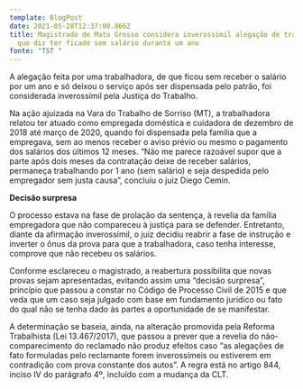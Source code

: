 ```yaml
---
template: BlogPost
date: 2021-05-28T12:37:00.866Z
title: Magistrado de Mato Grosso considera inverossímil alegação de trabalhadora
  que diz ter ficado sem salário durante um ano
fonte: "TST "
---
```

A alegação feita por uma trabalhadora, de que ficou sem receber o salário por um ano e só deixou o serviço após ser dispensada pelo patrão, foi considerada inverossímil pela Justiça do Trabalho.

Na ação ajuizada na Vara do Trabalho de Sorriso (MT), a trabalhadora relatou ter atuado como empregada doméstica e cuidadora de dezembro de 2018 até março de 2020, quando foi dispensada pela família que a empregava, sem ao menos receber o aviso prévio ou mesmo o pagamento dos salários dos últimos 12 meses. “Não me parece razoável supor que a parte após dois meses da contratação deixe de receber salários, permaneça trabalhando por 1 ano (sem salário) e seja despedida pelo empregador sem justa causa”, concluiu o juiz Diego Cemin.

**Decisão surpresa**

O processo estava na fase de prolação da sentença, à revelia da família empregadora que não compareceu à justiça para se defender. Entretanto, diante da afirmação inverossímil, o juiz decidiu reabrir a fase de instrução e inverter o ônus da prova para que a trabalhadora, caso tenha interesse, comprove que não recebeu os salários.

Conforme esclareceu o magistrado, a reabertura possibilita que novas provas sejam apresentadas, evitando assim uma “decisão surpresa”, princípio que passou a constar no Código de Processo Civil de 2015 e que veda que um caso seja julgado com base em fundamento jurídico ou fato do qual não se tenha dado às partes a oportunidade de se manifestar.

A determinação se baseia, ainda, na alteração promovida pela Reforma Trabalhista (Lei 13.467/2017), que passou a prever que a revelia do não-comparecimento do reclamado não produz efeitos caso “as alegações de fato formuladas pelo reclamante forem inverossímeis ou estiverem em contradição com prova constante dos autos”. A regra está no artigo 844, inciso IV do parágrafo 4º, incluído com a mudança da CLT.